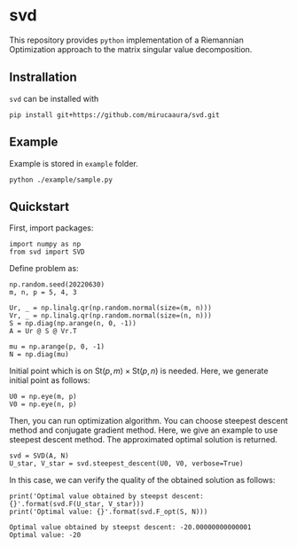# svd

This repository provides `python` implementation of a Riemannian Optimization approach to the matrix singular value decomposition.

## Instrallation

`svd` can be installed with

```
pip install git+https://github.com/mirucaaura/svd.git
```

## Example

Example is stored in `example` folder.

```
python ./example/sample.py
```

## Quickstart

First, import packages:

```python=
import numpy as np
from svd import SVD
```

Define problem as:

```python=
np.random.seed(20220630)
m, n, p = 5, 4, 3

Ur, _ = np.linalg.qr(np.random.normal(size=(m, n)))
Vr, _ = np.linalg.qr(np.random.normal(size=(n, n)))
S = np.diag(np.arange(n, 0, -1))
A = Ur @ S @ Vr.T

mu = np.arange(p, 0, -1)
N = np.diag(mu)
```

Initial point which is on $\mathrm{St}(p,m) \times \mathrm{St}(p,n)$ is needed. Here, we generate initial point as follows:

```python=
U0 = np.eye(m, p)
V0 = np.eye(n, p)
```

Then, you can run optimization algorithm. You can choose steepest descent method and conjugate gradient method. Here, we give an example to use steepest descent method. The approximated optimal solution is returned.

```python=
svd = SVD(A, N)
U_star, V_star = svd.steepest_descent(U0, V0, verbose=True)
```

In this case, we can verify the quality of the obtained solution as follows:

```python=
print('Optimal value obtained by steepst descent: {}'.format(svd.F(U_star, V_star)))
print('Optimal value: {}'.format(svd.F_opt(S, N)))
```

```
Optimal value obtained by steepst descent: -20.00000000000001
Optimal value: -20
```